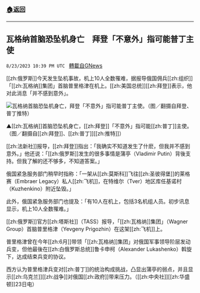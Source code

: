 ###  [:house:返回](README.md)
---


## 瓦格纳首脑恐坠机身亡　拜登「不意外」指可能普丁主使
`8/23/2023 10:39 PM UTC ` [轉載自GNews](https://gnews.org/articles/1589746)

[[zh:俄罗斯]]今天发生坠机事故，机上10人全数罹难，据报导俄国佣兵[[zh:组织]]「[[zh:瓦格纳]]集团」首脑普里格津在机上。[[zh:美国总统]][[zh:拜登]]表示，他对此消息「并不感到意外」。

![瓦格纳首脑恐坠机身亡，拜登「不意外」指可能普丁主使。（图／翻摄自拜登、普丁推特）](https://attach.setn.com/newsimages/2022/10/03/3853205-PH.jpg "瓦格纳首脑恐坠机身亡，拜登「不意外」指可能普丁主使。（图／翻摄自拜登、普丁推特）")

▲[[zh:瓦格纳]]首脑恐坠机身亡，[[zh:拜登]]「不意外」指可能[[zh:普丁]]主使。（图／翻摄自[[zh:拜登]]、[[zh:普丁]][[zh:推特]]）

[[zh:法新社]]报导，[[zh:拜登]]指出：「我确实不知道发生了什麽，但我并不感到意外。」他还说：「[[zh:俄罗斯]]发生的很多事情是蒲亭（Vladimir Putin）背後支持。但我了解的还不够多，不知道答案。」

俄国紧急服务部门稍早时指称：「一架从[[zh:莫斯科]]飞往[[zh:圣彼得堡]]的莱格赛（Embraer Legacy）私人[[zh:飞机]]，在特维尔（Tver）地区库任基诺村（Kuzhenkino）附近坠毁。」

此外，俄国紧急服务部门也提及：「有10人在机上，包括3名机组人员。初步讯息显示，机上10人全数罹难。」

[[zh:俄罗斯]]官方[[zh:塔斯社]]（TASS）报导，「[[zh:瓦格纳]]集团」（Wagner Group）首脑普里格津（Yevgeny Prigozhin）在这架[[zh:飞机]]上。

普里格津曾在今年[[zh:6月]]带领「[[zh:瓦格纳]]集团」对俄国军事领导阶层发动兵变，但他最後在[[zh:白俄罗斯总统]]鲁卡申柯（Alexander Lukashenko）斡旋下，达成结束兵变的协议。

西方认为普里格津兵变对[[zh:普丁]]的统治构成挑战，凸显出蒲亭的弱点，并且显示[[zh:乌克兰]][[zh:战争]]对俄国[[zh:政府]]带来压力。（[[zh:中央社]][[zh:华盛顿]]23日电）

